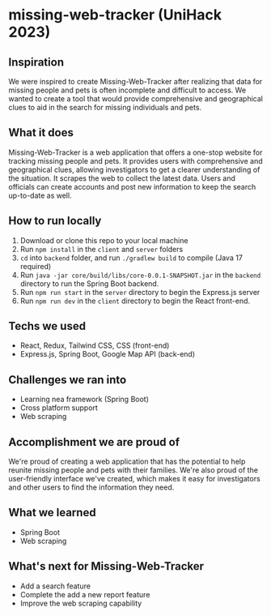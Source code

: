 # missing-web-tracker (UniHack 2023)
## Inspiration
We were inspired to create Missing-Web-Tracker after realizing that data for missing people and pets is often incomplete and difficult to access. We wanted to create a tool that would provide comprehensive and geographical clues to aid in the search for missing individuals and pets.

## What it does
Missing-Web-Tracker is a web application that offers a one-stop website for tracking missing people and pets. It provides users with comprehensive and geographical clues, allowing investigators to get a clearer understanding of the situation. It scrapes the web to collect the latest data. Users and officials can create accounts and post new information to keep the search up-to-date as well.

## How to run locally
1. Download or clone this repo to your local machine
1. Run `npm install` in the `client` and `server` folders
1. `cd` into `backend` folder, and run `./gradlew build` to compile (Java 17 required)
1. Run `java -jar core/build/libs/core-0.0.1-SNAPSHOT.jar` in the `backend` directory to run the Spring Boot backend.
1. Run `npm run start` in the `server` directory to begin the Express.js server
1. Run `npm run dev` in the `client` directory to begin the React front-end. 

## Techs we used
- React, Redux, Tailwind CSS, CSS (front-end)
- Express.js, Spring Boot, Google Map API (back-end)

## Challenges we ran into
- Learning nea framework (Spring Boot)
- Cross platform support
- Web scraping

## Accomplishment we are proud of 
We're proud of creating a web application that has the potential to help reunite missing people and pets with their families. We're also proud of the user-friendly interface we've created, which makes it easy for investigators and other users to find the information they need.

## What we learned
- Spring Boot
- Web scraping 

## What's next for Missing-Web-Tracker
- Add a search feature
- Complete the add a new report feature
- Improve the web scraping capability

